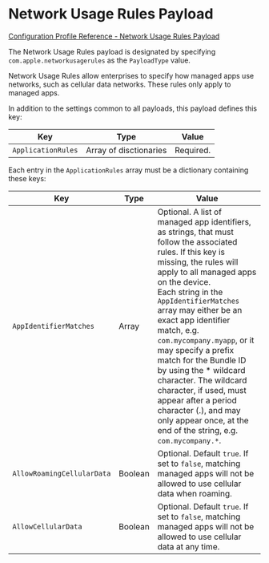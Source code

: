 # Network Usage Rules Payload  

 [Configuration Profile Reference - Network Usage Rules Payload](https://developer.apple.com/library/content/featuredarticles/iPhoneConfigurationProfileRef/Introduction/Introduction.html#//apple_ref/doc/uid/TP40010206-CH1-SW9a)  

The Network Usage Rules payload is designated by specifying `com.apple.networkusagerules` as the `PayloadType` value.  

Network Usage Rules allow enterprises to specify how managed apps use networks, such as cellular data networks. These rules only apply to managed apps.  

In addition to the settings common to all payloads, this payload defines this key:  

|Key|Type|Value|
|-|-|-|
|`ApplicationRules`|Array of disctionaries|Required.|
  

Each entry in the `ApplicationRules` array must be a dictionary containing these keys:  

|Key|Type|Value|
|-|-|-|
|`AppIdentifierMatches`|Array|Optional. A list of managed app identifiers, as strings, that must follow the associated rules. If this key is missing, the rules will apply to all managed apps on the device.</br>Each string in the `AppIdentifierMatches` array may either be an exact app identifier match, e.g. `com.mycompany.myapp`, or it may specify a prefix match for the Bundle ID by using the * wildcard character. The wildcard character, if used, must appear after a period character (.), and may only appear once, at the end of the string, e.g. `com.mycompany.*`.|
|`AllowRoamingCellularData`|Boolean|Optional. Default `true`. If set to `false`, matching managed apps will not be allowed to use cellular data when roaming.|
|`AllowCellularData`|Boolean|Optional. Default `true`. If set to `false`, matching managed apps will not be allowed to use cellular data at any time.|
  
